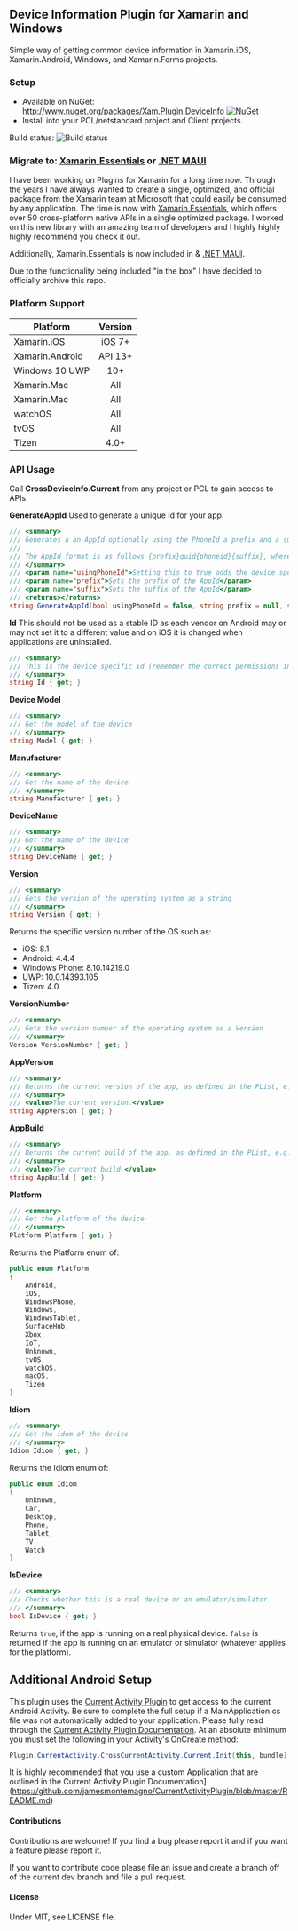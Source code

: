 ## Device Information Plugin for Xamarin and Windows

Simple way of getting common device information in Xamarin.iOS, Xamarin.Android, Windows, and Xamarin.Forms projects.

### Setup
* Available on NuGet: http://www.nuget.org/packages/Xam.Plugin.DeviceInfo [![NuGet](https://img.shields.io/nuget/v/Xam.Plugin.DeviceInfo.svg?label=NuGet)](https://www.nuget.org/packages/Xam.Plugin.DeviceInfo/)
* Install into your PCL/netstandard project and Client projects.

Build status: ![Build status](https://jamesmontemagno.visualstudio.com/_apis/public/build/definitions/6b79a378-ddd6-4e31-98ac-a12fcd68644c/20/badge)

### Migrate to: [Xamarin.Essentials](https://docs.microsoft.com/xamarin/essentials/index?WT.mc_id=friends-0000-jamont) or [.NET MAUI](https://learn.microsoft.com/dotnet/maui/platform-integration/appmodel/permissions?WT.mc_id=friends-0000-jamont)

I have been working on Plugins for Xamarin for a long time now. Through the years I have always wanted to create a single, optimized, and official package from the Xamarin team at Microsoft that could easily be consumed by any application. The time is now with [Xamarin.Essentials](https://docs.microsoft.com/xamarin/essentials/index?WT.mc_id=friends-0000-jamont), which offers over 50 cross-platform native APIs in a single optimized package. I worked on this new library with an amazing team of developers and I highly highly highly recommend you check it out. 

Additionally, Xamarin.Essentials is now included in & [.NET MAUI](https://learn.microsoft.com/dotnet/maui/platform-integration/?WT.mc_id=friends-0000-jamont).

Due to the functionality being included "in the box" I have decided to officially archive this repo.

### Platform Support

|Platform|Version|
| ------------------- | :------------------: |
|Xamarin.iOS|iOS 7+|
|Xamarin.Android|API 13+|
|Windows 10 UWP|10+|
|Xamarin.Mac|All|
|Xamarin.Mac|All|
|watchOS|All|
|tvOS|All|
|Tizen|4.0+|


### API Usage

Call **CrossDeviceInfo.Current** from any project or PCL to gain access to APIs.

**GenerateAppId**
Used to generate a unique Id for your app.

```csharp
/// <summary>
/// Generates a an AppId optionally using the PhoneId a prefix and a suffix and a Guid to ensure uniqueness
///
/// The AppId format is as follows {prefix}guid{phoneid}{suffix}, where parts in {} are optional.
/// </summary>
/// <param name="usingPhoneId">Setting this to true adds the device specific id to the AppId (remember to give the app the correct permissions)</param>
/// <param name="prefix">Sets the prefix of the AppId</param>
/// <param name="suffix">Sets the suffix of the AppId</param>
/// <returns></returns>
string GenerateAppId(bool usingPhoneId = false, string prefix = null, string suffix = null);
```


**Id**
This should not be used as a stable ID as each vendor on Android may or may not set it to a different value and on iOS it is changed when applications are uninstalled.

```csharp
/// <summary>
/// This is the device specific Id (remember the correct permissions in your app to use this)
/// </summary>
string Id { get; }
```

**Device Model**
```csharp
/// <summary>
/// Get the model of the device
/// </summary>
string Model { get; }
```


**Manufacturer**
```csharp
/// <summary>
/// Get the name of the device
/// </summary>
string Manufacturer { get; }
```


**DeviceName**
```csharp
/// <summary>
/// Get the name of the device
/// </summary>
string DeviceName { get; }
```


**Version**
```csharp
/// <summary>
/// Gets the version of the operating system as a string
/// </summary>
string Version { get; }
```

Returns the specific version number of the OS such as:
* iOS: 8.1
* Android: 4.4.4
* Windows Phone: 8.10.14219.0
* UWP: 10.0.14393.105
* Tizen: 4.0

**VersionNumber**
```csharp
/// <summary>
/// Gets the version number of the operating system as a Version
/// </summary>
Version VersionNumber { get; }
```

**AppVersion**
```csharp
/// <summary>
/// Returns the current version of the app, as defined in the PList, e.g. "4.3".
/// </summary>
/// <value>The current version.</value>
string AppVersion { get; }
```

**AppBuild**
```csharp
/// <summary>
/// Returns the current build of the app, as defined in the PList, e.g. "4300".
/// </summary>
/// <value>The current build.</value>
string AppBuild { get; }
```

**Platform**
```csharp
/// <summary>
/// Get the platform of the device
/// </summary>
Platform Platform { get; }
```

Returns the Platform enum of:
```csharp
public enum Platform
{
    Android,
    iOS,
    WindowsPhone,
    Windows,
    WindowsTablet,
    SurfaceHub,
    Xbox,
    IoT,
    Unknown,
    tvOS,
    watchOS,
    macOS,
    Tizen
}
```

**Idiom**
```csharp
/// <summary>
/// Get the idom of the device
/// </summary>
Idiom Idiom { get; }
```

Returns the Idiom enum of:
```csharp
public enum Idiom
{
    Unknown,
    Car,
    Desktop,
    Phone,
    Tablet,
    TV,
    Watch
}
```

**IsDevice**
```csharp
/// <summary>
/// Checks whether this is a real device or an emulator/simulator
/// </summary>
bool IsDevice { get; }
```

Returns `true`, if the app is running on a real physical device. `false` is returned if the app is running on an emulator or simulator (whatever applies for the platform).


## Additional Android Setup

This plugin uses the [Current Activity Plugin](https://github.com/jamesmontemagno/CurrentActivityPlugin/blob/master/README.md) to get access to the current Android Activity. Be sure to complete the full setup if a MainApplication.cs file was not automatically added to your application. Please fully read through the [Current Activity Plugin Documentation](https://github.com/jamesmontemagno/CurrentActivityPlugin/blob/master/README.md). At an absolute minimum you must set the following in your Activity's OnCreate method:

```csharp
Plugin.CurrentActivity.CrossCurrentActivity.Current.Init(this, bundle);
```

It is highly recommended that you use a custom Application that are outlined in the Current Activity Plugin Documentation](https://github.com/jamesmontemagno/CurrentActivityPlugin/blob/master/README.md)


#### Contributions
Contributions are welcome! If you find a bug please report it and if you want a feature please report it.

If you want to contribute code please file an issue and create a branch off of the current dev branch and file a pull request.

#### License
Under MIT, see LICENSE file.
